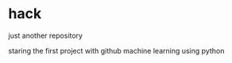 # hack
just another repository

staring the first project with github
machine learning using python
